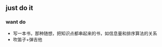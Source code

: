 ## just do it







### want do

<ul>
    <li>写一本书，那种随想，把知识点都串起来的书，如信息量和排序算法的关系</li>
    <li>吹笛子+弹吉他</li>
</ul>

